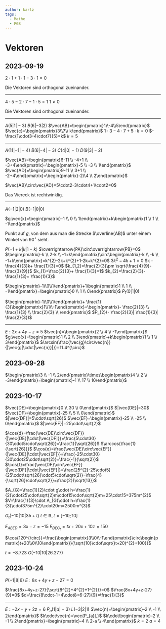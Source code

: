 ```yaml
---
author: karlz
tags:
  - Mathe
  - FGB
---
```


# Vektoren

## 2023-09-19

$2\cdot1+1\cdot1-3\cdot1=0$

Die Vektoren sind orthogonal zueinander.

---

$4\cdot5-2\cdot7-1\cdot5=1$
$1\ne0$

Die Vektoren sind orthogonal zueinander.

---

$A(5|1|-3)$
$B(6|-3|2)$
$\vec{AB}=\begin{pmatrix}1\\-4\\5\end{pmatrix}$
$\vec{c}=\begin{pmatrix}3\\7\\ k\end{pmatrix}$
$1\cdot3-4\cdot7+5\cdot k=0$
$-\frac{1\cdot3-4\cdot7}{5}=k$
$k=5$

---

$A(11|-1|-4)$
$B(6|-4|-3)$
$C(4|0|-1)$
$D(9|3|-2)$

$\vec{AB}=\begin{pmatrix}6-11 \\ -4+1 \\ -3+4\end{pmatrix}=\begin{pmatrix}-5 \\ -3 \\ 1\end{pmatrix}$
$\vec{AD}=\begin{pmatrix}9-11 \\ 3+1 \\ -2+4\end{pmatrix}=\begin{pmatrix}-2\\4 \\ 2\end{pmatrix}$

$\vec{AB}\circ\vec{AD}=5\cdot2-3\cdot4+1\cdot2=0$

Das Viereck ist rechtwinklig.

---

$A(-1|2|0)$
$B(-1|0|0)$

$g:\vec{x}=\begin{pmatrix}-1 \\ 0 \\ 1\end{pmatrix}+k\begin{pmatrix}1 \\ 1 \\ -1\end{pmatrix}$

Punkt auf $g$, von dem aus man die Strecke $\overline{AB}$ unter einem Winkel von $90^{\circ}$ sieht.

$P(-1+k|k|1-k)$
$\overrightarrow{PA}\circ\overrightarrow{PB}=0$
$\begin{pmatrix}-k \\ 2-k \\ -1+k\end{pmatrix}\circ\begin{pmatrix}-k \\ -k \\ -1+k\end{pmatrix}=k^{2}-2k+k^{2}+1-2k+k^{2}=0$
$3k^{2}-4k+1=0$
$k - \frac{4}{3}k+ \frac{1}{3}=0$
$k_{1,2}=\frac{2}{3}\pm \sqrt{\frac{4}{9}- \frac{3}{9}}$
$k_{1}=\frac{2}{3}+ \frac{1}{3}=1$
$k_{2}=\frac{2}{3}- \frac{1}{3}= \frac{1}{3}$

$\begin{pmatrix}-1\\0\\1\end{pmatrix}+1\begin{pmatrix}1 \\ 1 \\ -1\end{pmatrix}=\begin{pmatrix}0 \\ 1 \\ 0\end{pmatrix}$
$P_{1}(0|1|0)$

$\begin{pmatrix}-1\\0\\1\end{pmatrix}+ \frac{1}{3}\begin{pmatrix}1\\1\\-1\end{pmatrix}=\begin{pmatrix}- \frac{2}{3} \\ \frac{1}{3} \\ \frac{2}{3} \\ \end{pmatrix}$
$P_{2}(- \frac{2}{3}| \frac{1}{3}| \frac{2}{3})$

---

$E: 2x+4y-z=5$
$\vec{n}=\begin{pmatrix}2 \\ 4 \\ -1\end{pmatrix}$
$g:\vec{x}=\begin{pmatrix}1 \\ 2 \\ 3\end{pmatrix}+k\begin{pmatrix}1 \\ 1 \\ 3\end{pmatrix}$
$\arcsin(\frac{\vec{g}\circ\vec{n}}{|\vec{g|\cdot|\vec{n}}|})=11.4^{\circ}$

## 2023-09-28

$\begin{pmatrix}3 \\ -1 \\ 2\end{pmatrix}\times\begin{pmatrix}4 \\ 2 \\ -3\end{pmatrix}=\begin{pmatrix}-1 \\ 17 \\ 10\end{pmatrix}$

## 2023-10-17

$\vec{DE}=\begin{pmatrix}0 \\ 30 \\ 0\end{pmatrix}$
$|\vec{DE}|=30$
$\vec{DF}=\begin{pmatrix}-25 \\ 5 \\ 0\end{pmatrix}$
$|\vec{DF}|=5\cdot\sqrt{26}$
$\vec{EF}=\begin{pmatrix}-25 \\ -25 \\ 0\end{pmatrix}$
$|\vec{EF}|=25\cdot\sqrt{2}$

$\cos{d}=\frac{\vec{DE}\circ\vec{DF}}{|\vec{DE}|\cdot|\vec{DF|}}=\frac{5\cdot30}{30\cdot5\cdot\sqrt{26}}=\frac{1}{\sqrt{26}}$
$\arccos{\frac{1}{\sqrt{26}}}$
$\cos{e}=\frac{\vec{DE}\circ\vec{EF}}{|\vec{DE}|\cdot|\vec{EF|}}=\frac{-25\cdot30}{30\cdot25\cdot\sqrt{2}}=\frac{-1}{\sqrt{2}}$
$\cos{f}=\frac{\vec{DF}\circ\vec{EF}}{|\vec{DF}|\cdot|\vec{EF}|}=\frac{25^{2}-25\cdot5}{25\cdot\sqrt{26}\cdot5\cdot\sqrt{2}}=\frac{4}{\sqrt{26}\cdot\sqrt{2}}=\frac{2}{\sqrt{13}}$

$A_{G}=\frac{1}{2}\cdot g\cdot h=\frac{1}{2}\cdot25\cdot\sqrt{2}m\cdot15\cdot\sqrt{2}m=25\cdot15=375m^{2}$
$V=\frac{1}{3}\cdot A_{G}\cdot h=\frac{1}{3}\cdot375m^{2}\cdot20m=2500m^{3}$

$G_{t}(-10|10|35+t)$
$t\in\mathbb{R},t=[-10;10]$

$E_{ABED}=3x-z=-15$
$E_{DEG_{t}}=tx+20x+10z=150$

$\cos{120^{\circ}}=\frac{\begin{pmatrix}3\\0\\-1\end{pmatrix}\circ\begin{pmatrix}t+20\\0\\10\end{pmatrix}}{\sqrt{10}\cdot\sqrt{(t+20)^{2}+100}}$

$t=-8.723$
$G(-10|10|26.277)$

## 2023-10-24

$P(-1|8|6)$
$E:8x+4y+z-27=0$

$\frac{8x+4y+z-27}{\sqrt{8^{2}+4^{2}+1^{2}}}=0$
$\frac{8x+4y+z-27}{9}=0$
$d=\frac{8\cdot-1+4\cdot8+6-27}{9}=\frac{1}{3}$

---

$E:-2x-y+2z=6$
$P_{a}(1|a|-3)$
$L(-3|2|1)$
$\vec{n}=\begin{pmatrix}-2 \\ -1 \\ 2\end{pmatrix}$
$k\cdot\vec{n}=\vec{P_{a}L}$
$k\cdot\begin{pmatrix}-2 \\ -1 \\ 2\end{pmatrix}=\begin{pmatrix}-4 \\ 2-a \\ 4\end{pmatrix}$
$k=2$
$a=4$